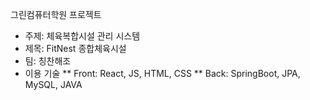 그린컴퓨터학원 프로젝트

* 주제: 체육복합시설 관리 시스템
* 제목: FitNest 종합체육시설
* 팀: 칭찬해조
* 이용 기술
** Front: React, JS, HTML, CSS
** Back: SpringBoot, JPA, MySQL, JAVA
